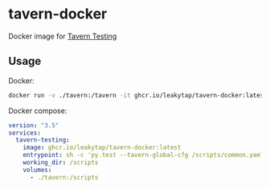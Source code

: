 # tavern-docker
Docker image for [Tavern Testing](https://tavern.readthedocs.io/en/latest/)

## Usage

Docker:
``` bash
docker run -v ./tavern:/tavern -it ghcr.io/leakytap/tavern-docker:latest
```

Docker compose:
``` yaml
version: "3.5"
services:
  tavern-testing:
    image: ghcr.io/leakytap/tavern-docker:latest
    entrypoint: sh -c 'py.test --tavern-global-cfg /scripts/common.yaml'
    working_dir: /scripts
    volumes:
      - ./tavern:/scripts
```
